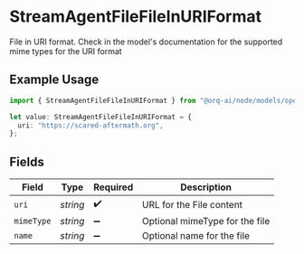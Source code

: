 # StreamAgentFileFileInURIFormat

File in URI format. Check in the model's documentation for the supported mime types for the URI format

## Example Usage

```typescript
import { StreamAgentFileFileInURIFormat } from "@orq-ai/node/models/operations";

let value: StreamAgentFileFileInURIFormat = {
  uri: "https://scared-aftermath.org",
};
```

## Fields

| Field                          | Type                           | Required                       | Description                    |
| ------------------------------ | ------------------------------ | ------------------------------ | ------------------------------ |
| `uri`                          | *string*                       | :heavy_check_mark:             | URL for the File content       |
| `mimeType`                     | *string*                       | :heavy_minus_sign:             | Optional mimeType for the file |
| `name`                         | *string*                       | :heavy_minus_sign:             | Optional name for the file     |